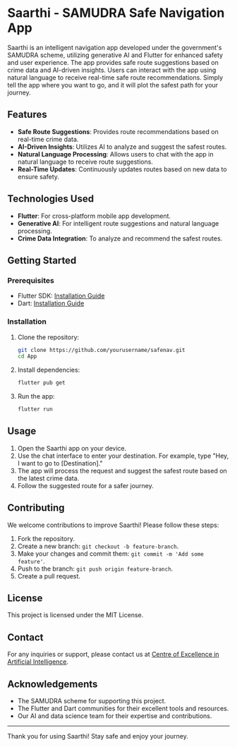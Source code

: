 # Saarthi - SAMUDRA Safe Navigation App

Saarthi is an intelligent navigation app developed under the government's SAMUDRA scheme, utilizing generative AI and Flutter for enhanced safety and user experience. The app provides safe route suggestions based on crime data and AI-driven insights. Users can interact with the app using natural language to receive real-time safe route recommendations. Simply tell the app where you want to go, and it will plot the safest path for your journey.

## Features

- **Safe Route Suggestions**: Provides route recommendations based on real-time crime data.
- **AI-Driven Insights**: Utilizes AI to analyze and suggest the safest routes.
- **Natural Language Processing**: Allows users to chat with the app in natural language to receive route suggestions.
- **Real-Time Updates**: Continuously updates routes based on new data to ensure safety.

## Technologies Used

- **Flutter**: For cross-platform mobile app development.
- **Generative AI**: For intelligent route suggestions and natural language processing.
- **Crime Data Integration**: To analyze and recommend the safest routes.

## Getting Started

### Prerequisites

- Flutter SDK: [Installation Guide](https://flutter.dev/docs/get-started/install)
- Dart: [Installation Guide](https://dart.dev/get-dart)

### Installation

1. Clone the repository:
    ```bash
    git clone https://github.com/yourusername/safenav.git
    cd App
    ```

2. Install dependencies:
    ```bash
    flutter pub get
    ```

3. Run the app:
    ```bash
    flutter run
    ```

## Usage

1. Open the Saarthi app on your device.
2. Use the chat interface to enter your destination. For example, type "Hey, I want to go to [Destination]."
3. The app will process the request and suggest the safest route based on the latest crime data.
4. Follow the suggested route for a safer journey.

## Contributing

We welcome contributions to improve Saarthi! Please follow these steps:

1. Fork the repository.
2. Create a new branch: `git checkout -b feature-branch`.
3. Make your changes and commit them: `git commit -m 'Add some feature'`.
4. Push to the branch: `git push origin feature-branch`.
5. Create a pull request.

## License

This project is licensed under the MIT License.

## Contact

For any inquiries or support, please contact us at [Centre of Excellence in Artificial Intelligence](mailto:coeai@nitc.ac.in).

## Acknowledgements

- The SAMUDRA scheme for supporting this project.
- The Flutter and Dart communities for their excellent tools and resources.
- Our AI and data science team for their expertise and contributions.

---

Thank you for using Saarthi! Stay safe and enjoy your journey.
